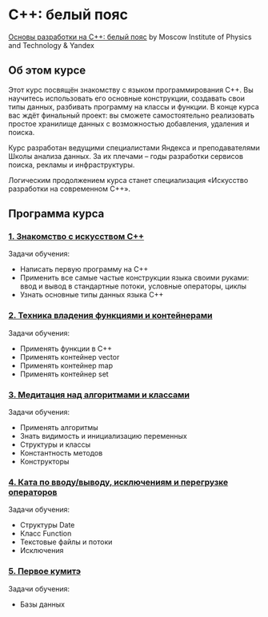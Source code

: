 # C++: белый пояс

[Основы разработки на C++: белый пояс](https://www.coursera.org/learn/c-plus-plus-white/) by Moscow Institute of Physics and Technology & Yandex

## Об этом курсе

Этот курс посвящён знакомству с языком программирования С++. Вы научитесь использовать его основные конструкции, создавать свои типы данных, разбивать программу на классы и функции.
В конце курса вас ждёт финальный проект: вы сможете самостоятельно реализовать простое хранилище данных с возможностью добавления, удаления и поиска.

Курс разработан ведущими специалистами Яндекса и преподавателями Школы анализа данных. За их плечами – годы разработки сервисов поиска, рекламы и инфраструктуры.

Логическим продолжением курса станет специализация «Искусство разработки на современном C++».

## Программа курса

### [1. Знакомство с искусством C++](https://github.com/m3nf1s/Modern-Cplusplus/tree/master/White%20Belt/Week_1)

Задачи обучения:
* Написать первую программу на С++
* Применить все самые частые конструкции языка своими руками: ввод и вывод в стандартные потоки, условные операторы, циклы
* Узнать основные типы данных языка С++

### [2. Техника владения функциями и контейнерами](https://github.com/m3nf1s/Modern-Cplusplus/tree/master/White%20Belt/Week_2)

Задачи обучения:
* Применять функции в С++
* Применять контейнер vector
* Применять контейнер map
* Применять контейнер set

### [3. Медитация над алгоритмами и классами](https://github.com/m3nf1s/Modern-Cplusplus/tree/master/White%20Belt/Week_3)
Задачи обучения:
* Применять алгоритмы
* Знать видимость и инициализацию переменных
* Структуры и классы
* Константность методов
* Конструкторы

### [4. Ката по вводу/выводу, исключениям и перегрузке операторов](https://github.com/m3nf1s/Modern-Cplusplus/tree/master/White%20Belt/Week_4)

Задачи обучения:
* Структуры Date
* Класс Function
* Текстовые файлы и потоки
* Исключения

### [5. Первое кумитэ](https://github.com/m3nf1s/Modern-Cplusplus/tree/master/White%20Belt/Week_5%20(Final_project))

Задачи обучения:
* Базы данных 
